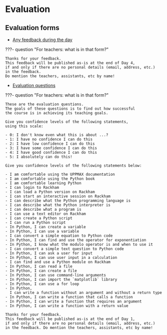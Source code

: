 # Evaluation

## Evaluation forms

- [Any feedback during the day](https://forms.gle/iovPuMs6monHny5K6)

???- question "For teachers: what is in that form?"

    Thanks for your feedback.
    This feedback will be published as-is at the end of Day 4,
    if and only if there are no personal details (email, address, etc.)
    in the feedback.
    Do mention the teachers, assistants, etc by name!

- [Evaluation questions](https://forms.gle/2JBMtSU224Mtvtn4A)

???- question "For teachers: what is in that form?"

    These are the evaluation questions.
    The goals of these questions is to find out how successful
    the course is in achieving its teaching goals.

    Give you confidence levels of the following statements,
    using this scale:

    - 0: I don't know even what this is about ...?
    - 1: I have no confidence I can do this
    - 2: I have low confidence I can do this
    - 3: I have some confidence I can do this
    - 4: I have good confidence I can do this
    - 5: I absolutely can do this!

    Give you confidence levels of the following statements below:

    - I am comfortable using the UPPMAX documentation
    - I am comfortable using the Python book
    - I am comfortable learning Python
    - I can login to Rackham
    - I can load a Python version on Rackham
    - I can start an interactive session on Rackham
    - I can describe what the Python programming language is
    - I can describe what the Python interpreter is
    - I can describe what a program is
    - I can use a text editor on Rackham
    - I can create a Python script
    - I can run a Python script
    - In Python, I can create a variable
    - In Python, I can use a variable
    - I can convert a simple equation to Python code
    - In Python, I can find and use the operator for exponentiation
    - In Python, I know what the modulo operator is and when to use it
    - I can convert a simple text question to Python code
    - In Python, I can ask a user for input
    - In Python, I can use user input in a calculation
    - I can find and use a Python module on Rackham
    - In Python, I can read a file
    - In Python, I can create a file
    - In Python, I can use command-line arguments
    - In Python, I can import the `matplotlib` library
    - In Python, I can use a for loop
    - In Python,
      I can write a function without an argument and without a return type
    - In Python, I can write a function that calls a function
    - In Python, I can write a function that requires an argument
    - In Python, I can write a function with a return value

    Thanks for your feedback.
    This feedback will be published as-is at the end of Day 1,
    if and only if there are no personal details (email, address, etc.)
    in the feedback. Do mention the teachers, assistants, etc by name!
